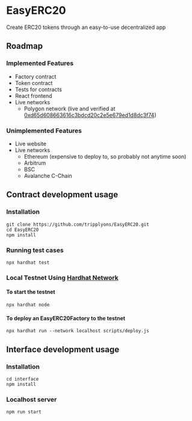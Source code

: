 # EasyERC20
Create ERC20 tokens through an easy-to-use decentralized app

## Roadmap

### Implemented Features
- Factory contract
- Token contract
- Tests for contracts
- React frontend
- Live networks
  - Polygon network (live and verified at [0xd65d608663616c3bdcd20c2e5e679ed1d8dc3f74](https://polygonscan.com/address/0xd65d608663616c3bdcd20c2e5e679ed1d8dc3f74))

### Unimplemented Features
- Live website
- Live networks
  - Ethereum (expensive to deploy to, so probably not anytime soon)
  - Arbitrum
  - BSC
  - Avalanche C-Chain

## Contract development usage

### Installation

```shell
git clone https://github.com/tripplyons/EasyERC20.git
cd EasyERC20
npm install
```

### Running test cases

```shell
npx hardhat test
```

### Local Testnet Using [Hardhat Network](https://hardhat.org/hardhat-network/)

#### To start the testnet

```shell
npx hardhat node
```

#### To deploy an EasyERC20Factory to the testnet

```shell
npx hardhat run --network localhost scripts/deploy.js
```

## Interface development usage


### Installation

```shell
cd interface
npm install
```

### Localhost server

```shell
npm run start
```
